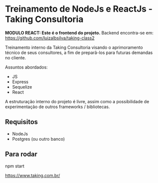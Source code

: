 Treinamento de NodeJs e ReactJs - Taking Consultoria
====================================================

**MODULO REACT: Este é o frontend do projeto.** Backend encontra-se em: https://github.com/luizalbsilva/taking-class2

Treinamento interno da Taking Consultoria visando o aprimoramento técnico de seus consultores, a fim de preparã-los para 
futuras demandas no cliente.

Assuntos abordados:
<ul>
    <li> JS
    <li> Express
    <li> Sequelize
    <li> React
</ul>
<p>
A estruturação interno do projeto é livre, assim como a possibilidade de experimentação de outros frameworks / bibliotecas.
</p>

Requisitos
-----------
<ul>
    <li>NodeJs</li>
    <li>Postgres (ou outro banco)</li>
</ul>

Para rodar
------------

npm start




https://www.taking.com.br/


